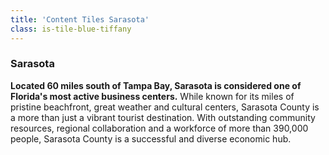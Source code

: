 ```yaml
---
title: 'Content Tiles Sarasota'
class: is-tile-blue-tiffany
---
```


### Sarasota

**Located 60 miles south of Tampa Bay, Sarasota is considered one of Florida's most active business centers.** While known for its miles of pristine beachfront, great weather and cultural centers, Sarasota County is a more than just a vibrant tourist destination. With outstanding community resources, regional collaboration and a workforce of more than 390,000 people, Sarasota County is a successful and diverse economic hub.

